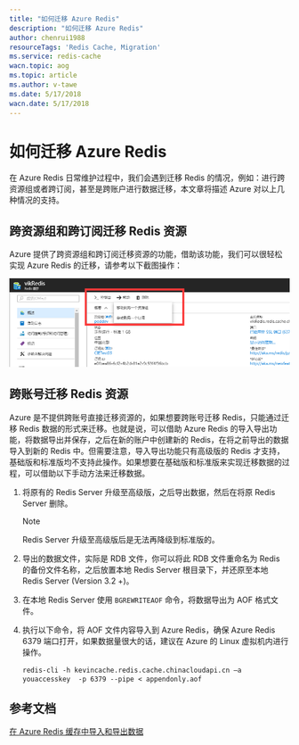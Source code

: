 ```yaml
---
title: "如何迁移 Azure Redis"
description: "如何迁移 Azure Redis"
author: chenrui1988
resourceTags: 'Redis Cache, Migration'
ms.service: redis-cache
wacn.topic: aog
ms.topic: article
ms.author: v-tawe
ms.date: 5/17/2018
wacn.date: 5/17/2018
---
```


# 如何迁移 Azure Redis

在 Azure Redis 日常维护过程中，我们会遇到迁移 Redis 的情况，例如：进行跨资源组或者跨订阅，甚至是跨账户进行数据迁移，本文章将描述 Azure 对以上几种情况的支持。

## 跨资源组和跨订阅迁移 Redis 资源

Azure 提供了跨资源组和跨订阅迁移资源的功能，借助该功能，我们可以很轻松实现 Azure Redis 的迁移，请参考以下截图操作：

![01](media/aog-redis-cache-howto-migration/01.png)

## 跨账号迁移 Redis 资源

Azure 是不提供跨账号直接迁移资源的，如果想要跨账号迁移 Redis，只能通过迁移 Redis 数据的形式来迁移。也就是说，可以借助 Azure Redis 的导入导出功能，将数据导出并保存，之后在新的账户中创建新的 Redis，在将之前导出的数据导入到新的 Redis 中。但需要注意，导入导出功能只有高级版的 Redis 才支持，基础版和标准版均不支持此操作。如果想要在基础版和标准版来实现迁移数据的过程，可以借助以下手动方法来迁移数据。

1. 将原有的 Redis Server 升级至高级版，之后导出数据，然后在将原 Redis Server 删除。

    > [!NOTE]
    > Redis Server 升级至高级版后是无法再降级到标准版的。

2. 导出的数据文件，实际是 RDB 文件，你可以将此 RDB 文件重命名为 Redis 的备份文件名称，之后放置本地 Redis Server 根目录下，并还原至本地 Redis Server (Version 3.2 +)。

3. 在本地 Redis Server 使用 `BGREWRITEAOF` 命令，将数据导出为 AOF 格式文件。

4. 执行以下命令，将 AOF 文件内容导入到 Azure Redis，确保 Azure Redis 6379 端口打开，如果数据量很大的话，建议在 Azure 的 Linux 虚拟机内进行操作。

    ```azurecli
    redis-cli -h kevincache.redis.cache.chinacloudapi.cn –a youaccesskey  -p 6379 --pipe < appendonly.aof
    ```

## 参考文档

[在 Azure Redis 缓存中导入和导出数据](https://docs.azure.cn/zh-cn/redis-cache/cache-how-to-import-export-data)